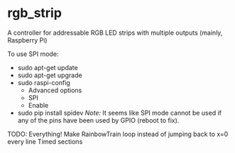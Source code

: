 # rgb_strip
A controller for addressable RGB LED strips with multiple outputs (mainly, Raspberry Pi)


To use SPI mode:
  * sudo apt-get update
  * sudo apt-get upgrade
  * sudo raspi-config
    * Advanced options
    * SPI
    * Enable
  * sudo pip install spidev
*Note:* It seems like SPI mode cannot be used if any of the pins have been used by GPIO (reboot to fix).


TODO:
    Everything!
    Make RainbowTrain loop instead of jumping back to x=0 every line
    Timed sections
